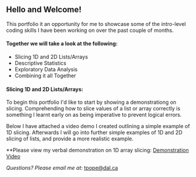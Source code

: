 ## Hello and Welcome!
This portfolio it an opportunity for me to showcase some of the intro-level coding skills I have been working on over the past couple of months. 

#### Together we will take a look at the following:
- Slicing 1D and 2D Lists/Arrays
- Descriptive Statistics
- Exploratory Data Analysis
- Combining it all Together

#### Slicing 1D and 2D Lists/Arrays:
To begin this portfolio I'd like to start by showing a demonstrationg on slicing. Comprehending how to slice values of a list or array correctly is something I learnt early on as being imperative to prevent logical errors. 

Below I have attached a video demo I created outlining a simple example of 1D slicing. Afterwards I will go into further simple examples of 1D and 2D slicing of lists, and provide a more realistic example. 

**Please view my verbal demonstration on 1D array slicing: [Demonstration Video](https://web.microsoftstream.com/video/74a2f817-cb5b-4a93-a108-637a08793719)

_Questions? Please email me at_: [tpope@dal.ca](mailto:th781530@dal.ca)
